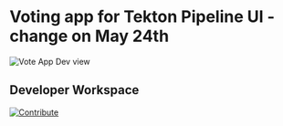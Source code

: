 # Voting app for Tekton Pipeline UI - change on May 24th

![Vote App Dev view](https://raw.githubusercontent.com/blues-man/vote-app-gitops/main/images/topology-vote-app-dev.png)


## Developer Workspace

[![Contribute](https://raw.githubusercontent.com/blues-man/cloud-native-workshop/demo/factory-contribute.svg)](https://devspaces.apps.rhte.0x74.p1.openshiftapps.com/f?url=https://github.com/blues-man/pipelines-vote-ui&policies.create=peruser)

